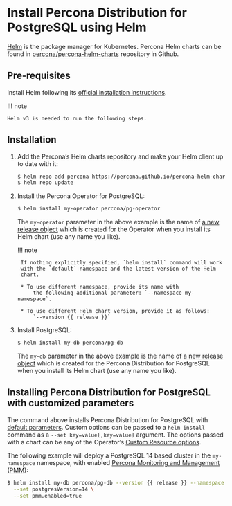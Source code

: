 # Install Percona Distribution for PostgreSQL using Helm

[Helm](https://github.com/helm/helm) is the package manager for Kubernetes. Percona Helm charts can be found in [percona/percona-helm-charts](https://github.com/percona/percona-helm-charts) repository in Github.

## Pre-requisites

Install Helm following its [official installation instructions](https://docs.helm.sh/using_helm/#installing-helm).

!!! note

    Helm v3 is needed to run the following steps.

## Installation


1. Add the Percona’s Helm charts repository and make your Helm client up to
    date with it:

    ``` {.bash data-prompt="$" }
    $ helm repo add percona https://percona.github.io/percona-helm-charts/
    $ helm repo update
    ```

2. Install the Percona Operator for PostgreSQL:

    ``` {.bash data-prompt="$" }
    $ helm install my-operator percona/pg-operator
    ```

    The `my-operator` parameter in the above example is the name of [a new release object](https://helm.sh/docs/intro/using_helm/#three-big-concepts)
    which is created for the Operator when you install its Helm chart (use any
    name you like).

    !!! note

        If nothing explicitly specified, `helm install` command will work
        with the `default` namespace and the latest version of the Helm
        chart. 

        * To use different namespace, provide its name with
            the following additional parameter: `--namespace my-namespace`.

        * To use different Helm chart version, provide it as follows:
            `--version {{ release }}`

3. Install PostgreSQL:

    ```bash
    $ helm install my-db percona/pg-db
    ```

    The `my-db` parameter in the above example is the name of [a new release object](https://helm.sh/docs/intro/using_helm/#three-big-concepts)
    which is created for the Percona Distribution for PostgreSQL when you install
    its Helm chart (use any name you like).

## Installing Percona Distribution for PostgreSQL with customized parameters

The command above installs Percona Distribution for PostgreSQL with [default parameters](operator.md#operator-custom-resource-options).
Custom options can be passed to a `helm install` command as a
`--set key=value[,key=value]` argument. The options passed with a chart can be
any of the Operator’s [Custom Resource options](operator.md#operator-custom-resource-options).

The following example will deploy a PostgreSQL 14 based cluster
in the `my-namespace` namespace, with enabled [Percona Monitoring and Management (PMM)](https://www.percona.com/doc/percona-monitoring-and-management/2.x/index.html):

``` {.bash data-prompt="$" }
$ helm install my-db percona/pg-db --version {{ release }} --namespace my-namespace \
  --set postgresVersion=14 \
  --set pmm.enabled=true
```

